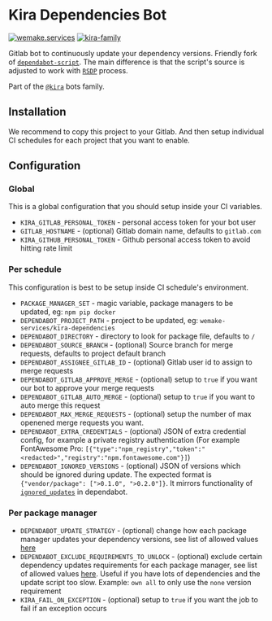 # Kira Dependencies Bot

[![wemake.services](https://img.shields.io/badge/%20-wemake.services-green.svg?label=%20&logo=data%3Aimage%2Fpng%3Bbase64%2CiVBORw0KGgoAAAANSUhEUgAAABAAAAAQCAMAAAAoLQ9TAAAABGdBTUEAALGPC%2FxhBQAAAAFzUkdCAK7OHOkAAAAbUExURQAAAAAAAAAAAAAAAAAAAAAAAAAAAAAAAP%2F%2F%2F5TvxDIAAAAIdFJOUwAjRA8xXANAL%2Bv0SAAAADNJREFUGNNjYCAIOJjRBdBFWMkVQeGzcHAwksJnAPPZGOGAASzPzAEHEGVsLExQwE7YswCb7AFZSF3bbAAAAABJRU5ErkJggg%3D%3D)](https://wemake.services)
[![kira-family](https://img.shields.io/badge/kira-family-pink.svg)](https://github.com/wemake-services/kira)

Gitlab bot to continuously update your dependency versions.
Friendly fork of [`dependabot-script`](https://github.com/dependabot/dependabot-script).
The main difference is that the script's source is adjusted to work with [`RSDP`](https://wemake.services/meta/rsdp) process.

Part of the [`@kira`](https://github.com/wemake-services/kira) bots family.

## Installation

We recommend to copy this project to your Gitlab.
And then setup individual CI schedules
for each project that you want to enable.

## Configuration

### Global

This is a global configuration that you should setup inside your CI variables.

- `KIRA_GITLAB_PERSONAL_TOKEN` - personal access token for your bot user
- `GITLAB_HOSTNAME` - (optional) Gitlab domain name, defaults to `gitlab.com`
- `KIRA_GITHUB_PERSONAL_TOKEN` - Github personal access token to avoid hitting rate limit

### Per schedule

This configuration is best to be setup inside CI schedule's environment.

- `PACKAGE_MANAGER_SET` - magic variable, package managers to be updated, eg: `npm pip docker`
- `DEPENDABOT_PROJECT_PATH` - project to be updated, eg: `wemake-services/kira-dependencies`
- `DEPENDABOT_DIRECTORY` - directory to look for package file, defaults to `/`
- `DEPENDABOT_SOURCE_BRANCH` - (optional) Source branch for merge requests, defaults to project default branch
- `DEPENDABOT_ASSIGNEE_GITLAB_ID` - (optional) Gitlab user id to assign to merge requests
- `DEPENDABOT_GITLAB_APPROVE_MERGE` - (optional) setup to `true` if you want our bot to approve your merge requests
- `DEPENDABOT_GITLAB_AUTO_MERGE` - (optional) setup to `true` if you want to auto merge this request
- `DEPENDABOT_MAX_MERGE_REQUESTS` - (optional) setup the number of max openened merge requests you want.
- `DEPENDABOT_EXTRA_CREDENTIALS` - (optional) JSON of extra credential config, for example a private registry authentication (For example FontAwesome Pro: `[{"type":"npm_registry","token":"<redacted>","registry":"npm.fontawesome.com"}]`)
- `DEPENDABOT_IGNORED_VERSIONS` - (optional) JSON of versions which should be ignored during update. The expected format is `{"vendor/package": [">0.1.0", ">0.2.0"]}`. It mirrors functionality of [`ignored_updates`](https://dependabot.com/docs/config-file/#ignored_updates) in dependabot.

### Per package manager

- `DEPENDABOT_UPDATE_STRATEGY` - (optional) change how each package manager updates your dependency versions, see list of allowed values [here](https://github.com/wemake-services/kira-dependencies/issues/39)
- `DEPENDABOT_EXCLUDE_REQUIREMENTS_TO_UNLOCK` - (optional) exclude certain dependency updates requirements for each package manager, see list of allowed values [here](https://github.com/dependabot/dependabot-core/issues/600#issuecomment-407808103). Useful if you have lots of dependencies and the update script too slow. Example: `own all` to only use the `none` version requirement
- `KIRA_FAIL_ON_EXCEPTION` - (optional) setup to `true` if you want the job to fail if an exception occurs
